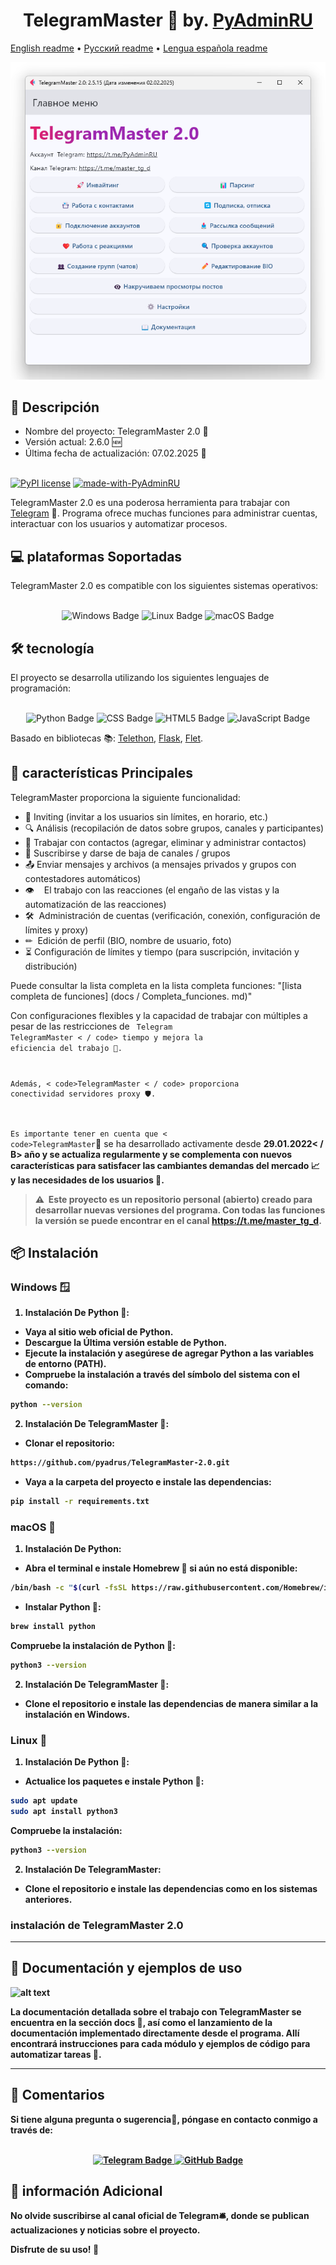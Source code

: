 <h1 align="center">TelegramMaster 🚀 by. <a href="https://t.me/PyAdminRU" target="_blank">PyAdminRU</a></h1>

[English readme](README.eng.md) • [Русский readme](README.md) • [Lengua española readme](README.es.md)

![alt text](docs/static/images/TelegramMaster_2.png "TelegramMaster_2")

<h2>📖 Descripción</h2>

- Nombre del proyecto: TelegramMaster 2.0 🚀<br>
- Versión actual: 2.6.0 🆕<br>
- Última fecha de actualización: 07.02.2025 📅<br > <br>

[![PyPI license](https://img.shields.io/pypi/l/ansicolortags.svg)](https://pypi.python.org/pypi/ansicolortags/)
[![made-with-PyAdminRU](https://img.shields.io/badge/Made%20with-PyAdminRU-1f425f.svg)](https://t.me/PyAdminRU)

TelegramMaster 2.0 es una poderosa herramienta para trabajar con <a href="https://telegram.org/">Telegram</a> 📨.
Programa
ofrece muchas funciones para administrar cuentas, interactuar con los usuarios y automatizar procesos.

<h2>💻 plataformas Soportadas </h2>
TelegramMaster 2.0 es compatible con los siguientes sistemas operativos:<br><br>

<p align="center">
<img src="https://img.shields.io/badge/Windows-0078D6?style=for-the-badge&logo=windows&logoColor=white" alt="Windows Badge">
  <img src="https://img.shields.io/badge/Linux-FCC624?style=for-the-badge&logo=linux&logoColor=black" alt="Linux Badge">
  <img src="https://img.shields.io/badge/mac%20os-000000?style=for-the-badge&logo=apple&logoColor=white" alt="macOS Badge">
</p>

<h2>🛠️ tecnología</H2 >
El proyecto se desarrolla utilizando los siguientes lenguajes de programación:<br > <br>

<p align="center">
  <img src="https://img.shields.io/badge/Python-14354C?style=for-the-badge&logo=python&logoColor=white" alt="Python Badge">
  <img src="https://img.shields.io/badge/CSS-239120?&style=for-the-badge&logo=css3&logoColor=white" alt="CSS Badge">
  <img src="https://img.shields.io/badge/HTML5-E34F26?style=for-the-badge&logo=html5&logoColor=white" alt="HTML5 Badge">
  <img src="https://img.shields.io/badge/JavaScript-F7DF1E?style=for-the-badge&logo=JavaScript&logoColor=white" alt="JavaScript Badge">
</p>

Basado en bibliotecas
📚: [Telethon](https://github.com/LonamiWebs/Telethon), [Flask](https://flask.palletsprojects.com/en/3.0.x/), [Flet](https://github.com/flet-dev/flet).

<h2>🚀 características Principales</h2>

TelegramMaster proporciona la siguiente funcionalidad:

* 📩 Inviting (invitar a los usuarios sin límites, en horario, etc.)
* 🔍 Análisis (recopilación de datos sobre grupos, canales y participantes)
* 📇 Trabajar con contactos (agregar, eliminar y administrar contactos)
* 📢 Suscribirse y darse de baja de canales / grupos
* 📤 Enviar mensajes y archivos (a mensajes privados y grupos con contestadores automáticos)
* 👁 ️ ️ ️ El trabajo con las reacciones (el engaño de las vistas y la automatización de las reacciones)
* 🛠 ️ Administración de cuentas (verificación, conexión, configuración de límites y proxy)
* ✏ ️ Edición de perfil (BIO, nombre de usuario, foto)
* ⏳ Configuración de límites y tiempo (para suscripción, invitación y distribución)

Puede consultar la lista completa en la lista completa
funciones: "[lista completa de funciones] (docs / Completa_funciones. md)"

Con configuraciones flexibles y la capacidad de trabajar con múltiples
a pesar de las restricciones de <code > Telegram </code><code>TelegramMaster < / code>
tiempo y mejora la eficiencia del trabajo 💼.

Además, < code>TelegramMaster < / code> proporciona conectividad
servidores proxy 🛡️.

Es importante tener en cuenta que < code>TelegramMaster</code>🚀 se ha desarrollado activamente desde <B>29.01.2022< / B>
año y se actualiza regularmente y
se complementa con nuevos
características para satisfacer las cambiantes demandas del mercado 📈 y las necesidades de los usuarios 🤝.

> ⚠ ️ Este proyecto es un repositorio personal (abierto) creado para desarrollar nuevas versiones del programa.
> Con todas las funciones
> la versión se puede encontrar en el canal <https://t.me/master_tg_d>.

<h2>📦 Instalación</h2>

<h3>Windows 🪟</h3>

1. Instalación De Python 🐍:

* Vaya al sitio web oficial de Python.
* Descargue la Última versión estable de Python.
* Ejecute la instalación y asegúrese de agregar Python a las variables de entorno (PATH).
* Compruebe la instalación a través del símbolo del sistema con el comando:

```sh
python --version
```

2. Instalación De TelegramMaster 🚀:

* Clonar el repositorio:

```sh
https://github.com/pyadrus/TelegramMaster-2.0.git
```

* Vaya a la carpeta del proyecto e instale las dependencias:

```sh
pip install -r requirements.txt
```

<h3>macOS 🍏</h3>

1. Instalación De Python:

* Abra el terminal e instale Homebrew 🍺 si aún no está disponible:

```sh
/bin/bash -c "$(curl -fsSL https://raw.githubusercontent.com/Homebrew/install/HEAD/install.sh)"
```

* Instalar Python 🐍:

```sh
brew install python
```

Compruebe la instalación de Python 🐍:

```sh
python3 --version
```

2. Instalación De TelegramMaster 🚀:

* Clone el repositorio e instale las dependencias de manera similar a la instalación en Windows.

<h3>Linux 🐧</h3>

1. Instalación De Python 🐍:

* Actualice los paquetes e instale Python 🐍:

```sh
sudo apt update
sudo apt install python3
```

Compruebe la instalación:

```sh
python3 --version

```

2. Instalación De TelegramMaster:

* Clone el repositorio e instale las dependencias como en los sistemas anteriores.

<h3>instalación de TelegramMaster 2.0</h3>

<hr/> <!-- Горизонтальная линия-->

<h2>🔧 Documentación y ejemplos de uso</h2>

![alt text](docs/static/images/documentation.png "Documentation")

La documentación detallada sobre el trabajo con TelegramMaster se encuentra en la sección docs 📜, así como el
lanzamiento de la documentación implementado
directamente desde el programa.
Allí encontrará instrucciones para cada módulo y ejemplos de código para automatizar tareas 🔄.

<hr/> <!-- Горизонтальная линия-->

<h2>💬 Comentarios</h2>
Si tiene alguna pregunta o sugerencia📝, póngase en contacto conmigo a través de:<br> <br>

<p align="center">
  <a href="https://t.me/PyAdminRU">
    <img src="https://img.shields.io/badge/Telegram-2CA5E0?style=for-the-badge&logo=telegram&logoColor=white" alt="Telegram Badge">
  </a>
  <a href="https://github.com/pyadrus">
    <img src="https://img.shields.io/badge/GitHub-100000?style=for-the-badge&logo=github&logoColor=white" alt="GitHub Badge">
  </a>
</p>


<h2>📢 información Adicional</h2>

No olvide suscribirse al canal oficial de Telegram🛎️, donde se publican actualizaciones y noticias sobre el proyecto.

Disfrute de su uso! 🚀